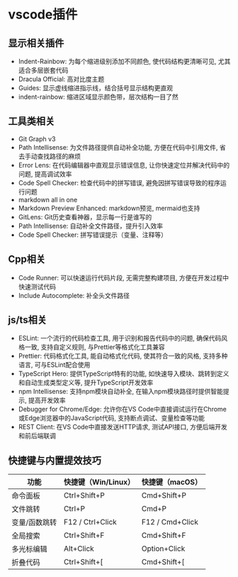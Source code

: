 # vscode插件

## 显示相关插件
+ Indent-Rainbow: 为每个缩进级别添加不同颜色, 使代码结构更清晰可见, 尤其适合多层嵌套代码
+ Dracula Official: 高对比度主题
+ Guides: 显示虚线缩进指示线，结合括号显示结构更直观
+ indent-rainbow: 缩进区域显示颜色带，层次结构一目了然

## 工具类相关
+ Git Graph v3
+ Path Intellisense: 为文件路径提供自动补全功能, 方便在代码中引用文件, 省去手动查找路径的麻烦
+ Error Lens: 在代码编辑器中直观显示错误信息, 让你快速定位并解决代码中的问题, 提高调试效率
+ Code Spell Checker: 检查代码中的拼写错误, 避免因拼写错误导致的程序运行问题
+ markdown all in one
+ Markdown Preview Enhanced: markdown预览, mermaid也支持
+ GitLens: Git历史查看神器，显示每一行是谁写的
+ Path Intellisense: 自动补全文件路径，提升引入效率
+ Code Spell Checker: 拼写错误提示（变量、注释等）

## Cpp相关
+ Code Runner: 可以快速运行代码片段, 无需完整构建项目, 方便在开发过程中快速测试代码
+ Include Autocomplete: 补全头文件路径


## js/ts相关
+ ESLint: 一个流行的代码检查工具, 用于识别和报告代码中的问题, 确保代码风格一致, 支持自定义规则, 与Prettier等格式化工具兼容
+ Prettier: 代码格式化工具, 能自动格式化代码, 使其符合一致的风格, 支持多种语言, 可与ESLint配合使用
+ TypeScript Hero: 提供TypeScript特有的功能, 如快速导入模块、跳转到定义和自动生成类型定义等, 提升TypeScript开发效率
+ npm Intellisense: 支持npm模块自动补全, 在输入npm模块路径时提供智能提示, 提高开发效率
+ Debugger for Chrome/Edge: 允许你在VS Code中直接调试运行在Chrome或Edge浏览器中的JavaScript代码, 支持断点调试、变量检查等功能
+ REST Client: 在VS Code中直接发送HTTP请求, 测试API接口, 方便后端开发和前后端联调

## 快捷键与内置提效技巧

| 功能          | 快捷键（Win/Linux） | 快捷键（macOS） |
| ------------- | ------------------- | --------------- |
| 命令面板      | Ctrl+Shift+P        | Cmd+Shift+P     |
| 文件跳转      | Ctrl+P              | Cmd+P           |
| 变量/函数跳转 | F12 / Ctrl+Click    | F12 / Cmd+Click |
| 全局搜索      | Ctrl+Shift+F        | Cmd+Shift+F     |
| 多光标编辑    | Alt+Click           | Option+Click    |
| 折叠代码      | Ctrl+Shift+[        | Cmd+Shift+[     |


